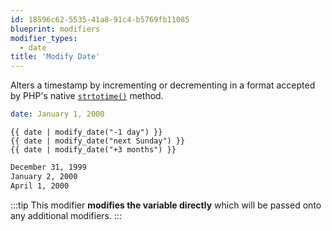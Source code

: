 ```yaml
---
id: 18596c62-5535-41a8-91c4-b5769fb11085
blueprint: modifiers
modifier_types:
  - date
title: 'Modify Date'
---
```

Alters a timestamp by incrementing or decrementing in a format accepted by PHP's native [`strtotime()`](http://php.net/manual/en/function.strtotime.php) method.


```yaml
date: January 1, 2000
```

```
{{ date | modify_date("-1 day") }}
{{ date | modify_date("next Sunday") }}
{{ date | modify_date("+3 months") }}
```

```html
December 31, 1999
January 2, 2000
April 1, 2000
```

:::tip
This modifier **modifies the variable directly** which will be passed onto any additional modifiers.
:::
